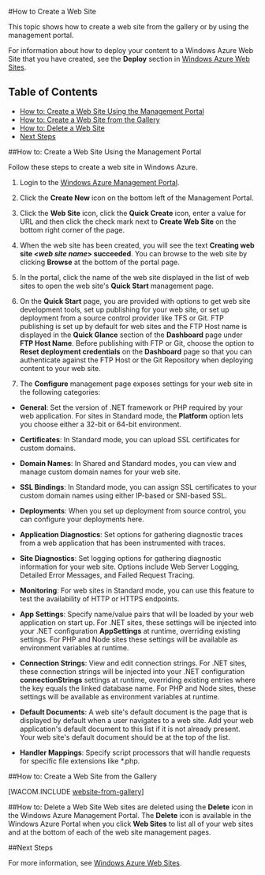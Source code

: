 <properties linkid="manage-services-how-to-create-websites" urlDisplayName="How to create" pageTitle="How to create web sites - Windows Azure service management" metaKeywords="Azure creating web site, Azure deleting website" description="Learn how to create a web site using the Windows Azure Management Portal." metaCanonical="" services="web-sites" documentationCenter="" title="How to Create and Deploy a Web Site" authors=""  solutions="" writer="timamm" manager="" editor=""  />

#How to Create a Web Site

This topic shows how to create a web site from the gallery or by using the management portal.

For information about how to deploy your content to a Windows Azure Web Site that you have created, see the **Deploy** section in [Windows Azure Web Sites](/en-us/documentation/services/web-sites/).

## Table of Contents ##

- [How to: Create a Web Site Using the Management Portal](#createawebsiteportal)
- [How to: Create a Web Site from the Gallery](#howtocreatefromgallery)
- [How to: Delete a Web Site](#deleteawebsite)
- [Next Steps](#nextsteps)

##<a name="createawebsiteportal"></a>How to: Create a Web Site Using the Management Portal

Follow these steps to create a web site in Windows Azure.
	
1. Login to the [Windows Azure Management Portal](http://manage.windowsazure.com/).

2. Click the **Create New** icon on the bottom left of the Management Portal.

3. Click the **Web Site** icon, click the **Quick Create** icon, enter a value for URL and then click the check mark next to **Create Web Site** on the bottom right corner of the page.

4. When the web site has been created, you will see the text **Creating web site <*web site name*>  succeeded**. You can browse to the web site by clicking **Browse** at the bottom of the portal page.

5. In the portal, click the name of the web site displayed in the list of web sites to open the web site's **Quick Start** management page.

6. On the **Quick Start** page, you are provided with options to get web site development tools, set up publishing for your web site, or set up deployment from a source control provider like TFS or Git. FTP publishing is set up by default for web sites and the FTP Host name is displayed in the **Quick Glance** section of the **Dashboard** page under **FTP Host Name**. Before publishing with FTP or Git, choose the option to **Reset deployment credentials** on the **Dashboard** page so that you can authenticate against the FTP Host or the Git Repository when deploying content to your web site.

7. The **Configure** management page exposes settings for your web site in the following categories:

 - **General**: Set the version of .NET framework or PHP required by your web application. For sites in Standard mode, the **Platform** option lets you choose either a 32-bit or 64-bit environment.

- **Certificates**: In Standard mode, you can upload SSL certificates for custom domains. 

- **Domain Names**: In Shared and Standard modes, you can view and manage custom domain names for your web site.

- **SSL Bindings**: In Standard mode, you can assign SSL certificates to your custom domain names using either IP-based or SNI-based SSL.

 - **Deployments**: When you set up deployment from source control, you can configure your deployments here.

 - **Application Diagnostics**:  Set options for gathering diagnostic traces from a web application that has been instrumented with traces. 

- **Site Diagnostics**: Set logging options for gathering diagnostic information for your web site. Options include Web Server Logging, Detailed Error Messages, and Failed Request Tracing.

- **Monitoring**: For web sites in Standard mode, you can use this feature to test the availability of HTTP or HTTPS endpoints. 

- **App Settings**: Specify name/value pairs that will be loaded by your web application on start up. For .NET sites, these settings will be injected into your .NET configuration **AppSettings** at runtime, overriding existing settings. For PHP and Node sites these settings will be available as environment variables at runtime.

 - **Connection Strings**: View and edit connection strings. For .NET sites, these connection strings will be injected into your .NET configuration **connectionStrings** settings at runtime, overriding existing entries where the key equals the linked database name. For PHP and Node sites, these settings will be available as environment variables at runtime.

 - **Default Documents**: A web site's default document is the page that is displayed by default when a user navigates to a web site. Add your web application's default document to this list if it is not already present.  Your web site's default document should be at the top of the list.

- **Handler Mappings**: Specify script processors that will handle requests for specific file extensions like *.php.

##<a name="howtocreatefromgallery"></a>How to: Create a Web Site from the Gallery

[WACOM.INCLUDE [website-from-gallery](../includes/website-from-gallery.md)]

##<a name="deleteawebsite"></a>How to: Delete a Web Site
Web sites are deleted using the **Delete** icon in the Windows Azure Management Portal. The **Delete** icon is available in the Windows Azure Portal when you click **Web Sites** to list all of your web sites and at the bottom of each of the web site management pages.

##<a name="nextsteps"></a>Next Steps

For more information, see [Windows Azure Web Sites](/en-us/documentation/services/web-sites/).
